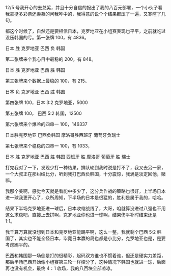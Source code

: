 12/5 号我开心的去兑奖，并且十分自信的报出了我的八百元部署，一个小伙子看我拿挺多彩票还羡慕的问我咋中的，我得意的说个个结果都压了一遍，又寒暄了几句。

都这个时候了，自然还是要相信日本，克罗地亚在小组赛表现也平平，之前就吃过没压韩国的亏。第一张牌 100，有 4836。

日本 胜 克罗地亚
巴西 负 韩国

第二张牌来个我心目中最稳的 200，有 848。

日本 胜 克罗地亚
巴西 胜 韩国

第三张牌来个数据上最稳的 100，有 215。

日本 负 克罗地亚
巴西 胜 韩国

第四张牌 100，日本 3:2 克罗地亚，5000

第五张牌 100， 巴西 5:2 韩国，12500

第六张牌来个爆冷的四串一 100，146337

日本胜克罗地亚
巴西负韩国
摩洛哥胜西班牙
葡萄牙负瑞士

第七张牌来个稳稳的四串一 100，有 1033，

日本 胜 克罗地亚
巴西 胜 韩国
西班牙 胜 摩洛哥
葡萄牙 胜 瑞士

打完我对了一下，发现少打一种结果，排队轮到我时说是打不了，我又去另一家，一个大叔正在那纠结比分，听到我打巴西负韩国，十分震惊，我满是淡定回他，赌嘛。

我那个美啊，感觉今天就是看能中多少了，这分兵作战的策略也很好，上半场日本进一球我更开心了，众所周知，下半场的日本是很猛的，胜利是属于我的，哈哈。

结果下半场克罗地亚进一球后，日本收缩战线了，大哥，咱就算没进过八强也不用这么求稳吧，直接上去拼啊，克罗地亚你也进一球啊，结果伤平补时结束还是 1:1。

我千算万算就没想到日本和克罗地亚能踢平啊，这么一整，我就剩个巴西 5:2 韩国了，其实也不能全怪日本，毕竟日本赢的局也都是小比分，克罗地亚也是，是要考虑踢平的。

巴西和韩国那一场倒是打的很精彩，起码双方谁也不惯着谁，但还是硬实力差距，那后半场巴西开始像小组赛第三轮一样控分了，这种情况下韩国也就进一球，后面再也没有机会，最终 4：1 收场，我的八百块全部凉凉。
